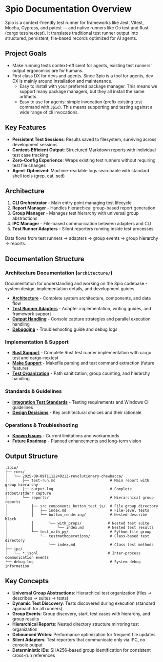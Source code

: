 # 3pio Documentation Overview

3pio is a context-friendly test runner for frameworks like Jest, Vitest, Mocha, Cypress, and pytest — and native runners like Go test and Rust (cargo test/nextest). It translates traditional test runner output into structured, persistent, file-based records optimized for AI agents.

## Project Goals

- Make running tests context-efficient for agents, existing test runners' output ergonomics are for humans.
- First class DX for devs and agents. Since 3pio is a tool for agents, dev DX is mainly around installation and maintenance.
  - Easy to install with your preferred package manager. This means we support many package managers, but they all install the same artifacts.
  - Easy to use for agents: simple invocation (prefix existing test command with `3pio`). This means supporting and testing against a wide range of cli invocations.

## Key Features

- **Persistent Test Sessions**: Results saved to filesystem, surviving across development sessions
- **Context-Efficient Output**: Structured Markdown reports with individual test case tracking
- **Zero-Config Experience**: Wraps existing test runners without requiring test file changes
- **Agent-Optimized**: Machine-readable logs searchable with standard shell tools (grep, cat, sed)

## Architecture

1. **CLI Orchestrator** - Main entry point managing test lifecycle
2. **Report Manager** - Handles hierarchical group-based report generation
3. **Group Manager** - Manages test hierarchy with universal group abstractions
4. **IPC Manager** - File-based communication between adapters and CLI
5. **Test Runner Adapters** - Silent reporters running inside test processes

Data flows from test runners → adapters → group events → group hierarchy → reports.

## Documentation Structure

### Architecture Documentation (`architecture/`)

Documentation for understanding and working on the 3pio codebase - system design, implementation details, and development guides.

- **[Architecture](./architecture/architecture.md)** - Complete system architecture, components, and data flow
- **[Test Runner Adapters](./architecture/test-runner-adapters.md)** - Adapter implementation, writing guides, and framework support
- **[Output Handling](./architecture/output-handling.md)** - Console capture strategies and parallel execution handling
- **[Debugging](./architecture/debugging.md)** - Troubleshooting guide and debug logs

### Implementation & Support

- **[Rust Support](./rust-support.md)** - Complete Rust test runner implementation with cargo test and cargo-nextest
- **[Make Support](./make-support.md)** - Makefile parsing and test command extraction (future feature)
- **[Test Organization](./test-organization.md)** - Path sanitization, group counting, and hierarchy handling

### Standards & Guidelines

- **[Integration Test Standards](./integration-test-standards.md)** - Testing requirements and Windows CI guidelines
- **[Design Decisions](./design-decisions.md)** - Key architectural choices and their rationale

### Operations & Troubleshooting

- **[Known Issues](./known-issues.md)** - Current limitations and workarounds
- **[Future Roadmap](./future-roadmap.md)** - Planned enhancements and long-term vision

## Output Structure

```
.3pio/
├── runs/
│   └── 2025-09-09T111224921Z-revolutionary-chewbacca/
│       ├── test-run.md                         # Main report with group hierarchy
│       ├── output.log                          # Complete stdout/stderr capture
│       └── reports/                            # Hierarchical group reports
│           ├── src_components_button_test_js/  # File group directory
│           │   ├── index.md                    # File-level tests
│           │   └── button_rendering/           # Nested describe block
│           │       └── with_props/            # Nested test suite
│           │           └── index.md           # Nested test results
│           └── test_math_py/                   # Python file group
│               └── testmathoperations/         # Class-based test directory
│                   └── index.md                # Class test methods
├── ipc/
│   └── *.jsonl                                # Inter-process communication events
└── debug.log                                   # System debug information
```

## Key Concepts

- **Universal Group Abstractions**: Hierarchical test organization (files → describes → suites → tests)
- **Dynamic Test Discovery**: Tests discovered during execution (standard approach for all runners)
- **Group Events**: Group discovery, start, test cases with hierarchy, and group results
- **Hierarchical Reports**: Nested directory structure mirroring test organization
- **Debounced Writes**: Performance optimization for frequent file updates
- **Silent Adapters**: Test reporters that communicate only via IPC, no console output
- **Deterministic IDs**: SHA256-based group identification for consistent cross-run references
